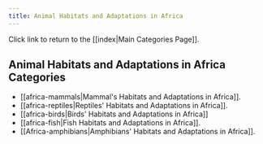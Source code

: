 ```yaml
---
title: Animal Habitats and Adaptations in Africa
---
```

Click link to return to the [[index|Main Categories Page]].

## Animal Habitats and Adaptations in Africa Categories

- [[africa-mammals|Mammal's Habitats and Adaptations in Africa]].
- [[africa-reptiles|Reptiles' Habitats and Adaptations in Africa]].
- [[africa-birds|Birds' Habitats and Adaptations in Africa]]
- [[africa-fish|Fish Habitats and Adaptations in Africa]].
- [[Africa-amphibians|Amphibians' Habitats and Adaptations in Africa]].